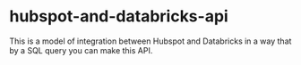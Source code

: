 # hubspot-and-databricks-api
This is a model of integration between Hubspot and Databricks in a way that by a SQL query you can make this API.
